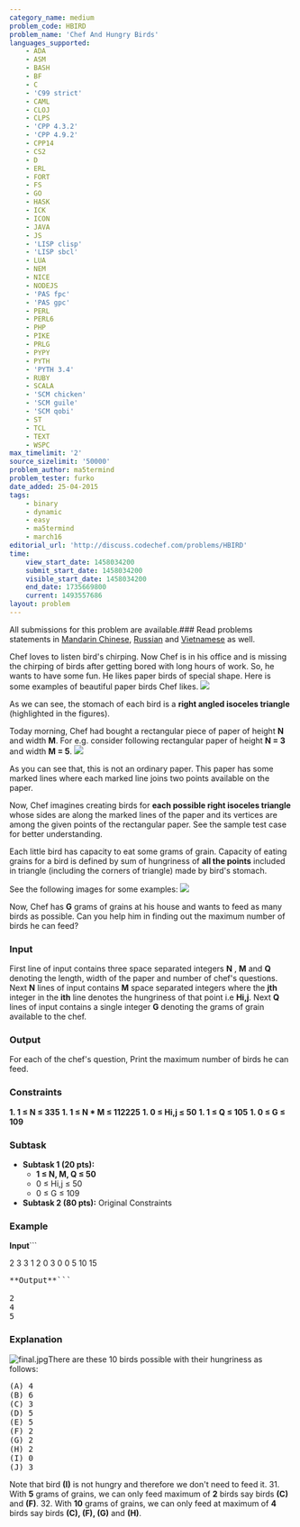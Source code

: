 ```yaml
---
category_name: medium
problem_code: HBIRD
problem_name: 'Chef And Hungry Birds'
languages_supported:
    - ADA
    - ASM
    - BASH
    - BF
    - C
    - 'C99 strict'
    - CAML
    - CLOJ
    - CLPS
    - 'CPP 4.3.2'
    - 'CPP 4.9.2'
    - CPP14
    - CS2
    - D
    - ERL
    - FORT
    - FS
    - GO
    - HASK
    - ICK
    - ICON
    - JAVA
    - JS
    - 'LISP clisp'
    - 'LISP sbcl'
    - LUA
    - NEM
    - NICE
    - NODEJS
    - 'PAS fpc'
    - 'PAS gpc'
    - PERL
    - PERL6
    - PHP
    - PIKE
    - PRLG
    - PYPY
    - PYTH
    - 'PYTH 3.4'
    - RUBY
    - SCALA
    - 'SCM chicken'
    - 'SCM guile'
    - 'SCM qobi'
    - ST
    - TCL
    - TEXT
    - WSPC
max_timelimit: '2'
source_sizelimit: '50000'
problem_author: ma5termind
problem_tester: furko
date_added: 25-04-2015
tags:
    - binary
    - dynamic
    - easy
    - ma5termind
    - march16
editorial_url: 'http://discuss.codechef.com/problems/HBIRD'
time:
    view_start_date: 1458034200
    submit_start_date: 1458034200
    visible_start_date: 1458034200
    end_date: 1735669800
    current: 1493557686
layout: problem
---
```

All submissions for this problem are available.###  Read problems statements in [Mandarin Chinese](http://www.codechef.com/download/translated/MARCH16/mandarin/HBIRD.pdf), [Russian](http://www.codechef.com/download/translated/MARCH16/russian/HBIRD.pdf) and [Vietnamese](http://www.codechef.com/download/translated/MARCH16/vietnamese/HBIRD.pdf) as well.

Chef loves to listen bird's chirping. Now Chef is in his office and is missing the chirping of birds after getting bored with long hours of work. So, he wants to have some fun. He likes paper birds of special shape. Here is some examples of beautiful paper birds Chef likes. ![](https://s3.amazonaws.com/codechef_shared/download/HBIRD2.PNG)

As we can see, the stomach of each bird is a **right angled isoceles triangle** (highlighted in the figures).

Today morning, Chef had bought a rectangular piece of paper of height **N** and width **M**. For e.g. consider following rectangular paper of height **N = 3** and width **M = 5**. ![](https://s3.amazonaws.com/codechef_shared/download/HBIRD3.png)

As you can see that, this is not an ordinary paper. This paper has some marked lines where each marked line joins two points available on the paper.

Now, Chef imagines creating birds for **each possible right isoceles triangle** whose sides are along the marked lines of the paper and its vertices are among the given points of the rectangular paper. See the sample test case for better understanding.

Each little bird has capacity to eat some grams of grain. Capacity of eating grains for a bird is defined by sum of hungriness of **all the points** included in triangle (including the corners of triangle) made by bird's stomach.

See the following images for some examples: ![](https://s3.amazonaws.com/codechef_shared/download/HBIRD1.png)

Now, Chef has **G** grams of grains at his house and wants to feed as many birds as possible. Can you help him in finding out the maximum number of birds he can feed?

### Input 

First line of input contains three space separated integers **N** , **M** and **Q** denoting the length, width of the paper and number of chef's questions. Next **N** lines of input contains **M** space separated integers where the **jth** integer in the **ith** line denotes the hungriness of that point i.e **Hi,j**. Next **Q** lines of input contains a single integer **G** denoting the grams of grain available to the chef.

### Output 

For each of the chef's question, Print the maximum number of birds he can feed.

### Constraints 

**1. 1 ≤ N ≤ 335** **1. 1 ≤ N \* M ≤ 112225** **1. 0 ≤ Hi,j ≤ 50** **1. 1 ≤ Q ≤ 105** **1. 0 ≤ G ≤ 109** 
### Subtask

- **Subtask 1 (20 pts):**
    - **1 ≤ N, M, Q ≤ 50**
    - 0 ≤ Hi,j ≤ 50
    - 0 ≤ G ≤ 109
- **Subtask 2 (80 pts):** Original Constraints

### Example

**Input**```

2 3 3
1 2 0
3 0 0
5
10
15

<pre>
**Output**```

2
4
5
</pre>
### Explanation

![](https://s3.amazonaws.com/hr-challenge-images/16094/1456949882-92fd6e6d3e-final.jpg "final.jpg")There are these 10 birds possible with their hungriness as follows:

<pre>
(A) 4
(B) 6
(C) 3
(D) 5
(E) 5
(F) 2 
(G) 2
(H) 2
(I) 0
(J) 3
</pre>
Note that bird **(I)** is not hungry and therefore we don't need to feed it. 31. With **5** grams of grains, we can only feed maximum of **2** birds say birds **(C)** and **(F)**.
32. With **10** grams of grains, we can only feed at maximum of **4** birds say birds **(C), (F), (G)** and **(H)**.

